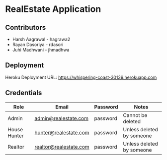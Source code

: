 # RealEstate Application

## Contributors

  - Harsh Aagrawal - hagrawa2
  - Rayan Dasoriya - rdasori
  - Juhi Madhwani - jhmadhwa

## Deployment 

Heroku Deployment URL: https://whispering-coast-30139.herokuapp.com

## Credentials

| Role | Email | Password | Notes |
| --- | --- | --- | --- |
| Admin | admin@realestate.com | password | Cannot be deleted |
| House Hunter | hunter@realestate.com | password | Unless deleted by someone |
| Realtor | realtor@realestate.com | password | Unless deleted by someone |

